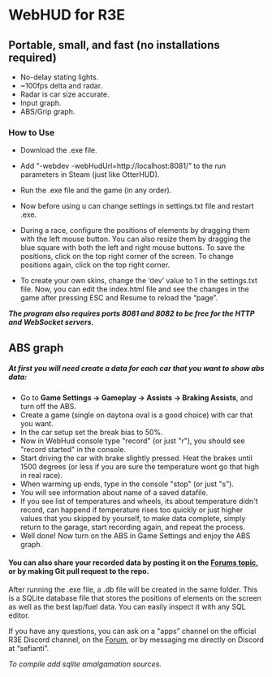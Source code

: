 # WebHUD for R3E
## Portable, small, and fast (no installations required)
- No-delay stating lights.
- ~100fps delta and radar.
- Radar is car size accurate.
- Input graph.
- ABS/Grip graph.
### How to Use
- Download the .exe file.
- Add “-webdev -webHudUrl=http://localhost:8081/” to the run parameters in Steam (just like OtterHUD).
- Run the .exe file and the game (in any order).
- Now before using u can change settings in settings.txt file and restart .exe.
- During a race, configure the positions of elements by dragging them with the left mouse button. You can also resize them by dragging the blue square with both the left and right mouse buttons. To save the positions, click on the top right corner of the screen. To change positions again, click on the top right corner.

- To create your own skins, change the ‘dev’ value to 1 in the settings.txt file. Now, you can edit the index.html file and see the changes in the game after pressing ESC and Resume to reload the “page”.

***The program also requires ports 8081 and 8082 to be free for the HTTP and WebSocket servers.*** 

## ABS graph
##### At first you will need create a data for each car that you want to show abs data:
- Go to **Game Settings -> Gameplay -> Assists -> Braking Assists**, and turn off the ABS.
- Create a game (single on daytona oval is a good choice) with car that you want.
- In the car setup set the break bias to 50%.
- Now in WebHud console type "record" (or just "r"), you should see "record started" in the console.
- Start driving the car with brake slightly pressed. Heat the brakes until 1500 degrees (or less if you are sure the temperature wont go that high in real race).
- When warming up ends, type in the console "stop" (or just "s").
- You will see information about name of a saved datafile.
- If you see list of temperatures and wheels, its about temperature didn't record, can happend if temperature rises too quickly or just higher values that you skipped by yourself, to make data complete, simply return to the garage, start recording again, and repeat the process.
- Well done! Now turn on the ABS in Game Settings and enjoy the ABS graph.
#### You can also share your recorded data by posting it on the [Forums topic](https://forum.kw-studios.com/index.php?threads/another-custom-webhud.19310/), or by making Git pull request to the repo.

After running the .exe file, a .db file will be created in the same folder. This is a SQLite database file that stores the positions of elements on the screen as well as the best lap/fuel data. You can easily inspect it with any SQL editor.

If you have any questions, you can ask on a "apps” channel on the official R3E Discord channel, on the [Forum](https://forum.kw-studios.com/index.php?threads/another-custom-webhud.19310/), or by messaging me directly on Discord at “sefianti”.

*To compile add sqlite amalgamation sources.*
